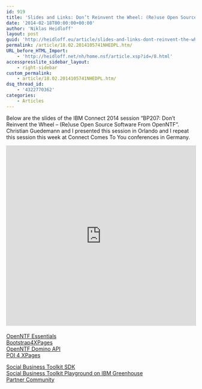 ```yaml
---
id: 919
title: 'Slides and Links: Don’t Reinvent the Wheel: (Re)use Open Source Software From OpenNTF'
date: '2014-02-18T00:00:00+00:00'
author: 'Niklas Heidloff'
layout: post
guid: 'http://heidloff.eu/article/slides-and-links-dont-reinvent-the-wheel-reuse-open-source-software-from-openntf/'
permalink: /article/18.02.2014105741NHEDPL.htm/
URL_before_HTML_Import:
    - 'http://heidloff.net/nh/home.nsf/article.xsp?id=/8.html'
accesspresslite_sidebar_layout:
    - right-sidebar
custom_permalink:
    - article/18.02.2014105741NHEDPL.htm/
dsq_thread_id:
    - '4322770362'
categories:
    - Articles
---
```


Below are the slides of the IBM Connect 2014 session “BP207: Don’t Reinvent the Wheel – (Re)use Open Source Software From OpenNTF”. Christian Guedemann and I presented this session in Orlando and I repeat this session this week at Connect Comes To You conferences in Germany.

<iframe allowfullscreen="" frameborder="0" height="480" marginheight="0" marginwidth="0" scrolling="no" src="http://www.slideshare.net/slideshow/embed_code/30741278" style="border:1px solid #CCC; border-width:1px 1px 0; margin-bottom:5px; max-width: 100%;" width="853"> </iframe>

[OpenNTF Essentials](http://essentials.openntf.org)  
[Bootstrap4XPages](http://bootstrap4xpages.openntf.org)  
[OpenNTF Domino API](http://openntf.org/main.nsf/project.xsp?r=project/OpenNTF%20Domino%20API)  
[POI 4 XPages](http://openntf.org/main.nsf/project.xsp?r=project/POI%204%20XPages)

[Social Business Toolkit SDK](http://ibmsbt.openntf.org)  
[Social Business Toolkit Playground on IBM Greenhouse](https://greenhouse.lotus.com/sbt/SBTPlayground.nsf/Home.xsp)  
[Partner Community](http://openntf.org/main.nsf/project.xsp?r=project/Partner%20Community)
